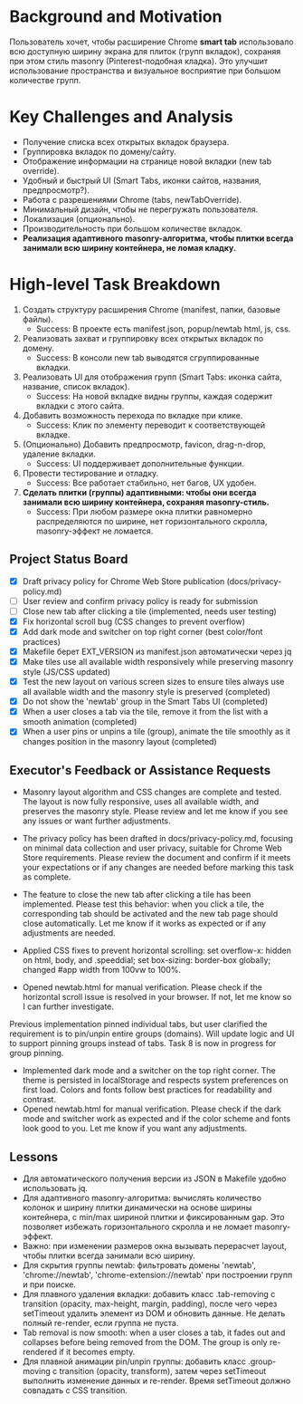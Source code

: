 # Background and Motivation
Пользователь хочет, чтобы расширение Chrome **smart tab** использовало всю доступную ширину экрана для плиток (групп вкладок), сохраняя при этом стиль masonry (Pinterest-подобная кладка). Это улучшит использование пространства и визуальное восприятие при большом количестве групп.

# Key Challenges and Analysis
- Получение списка всех открытых вкладок браузера.
- Группировка вкладок по домену/сайту.
- Отображение информации на странице новой вкладки (new tab override).
- Удобный и быстрый UI (Smart Tabs, иконки сайтов, названия, предпросмотр?).
- Работа с разрешениями Chrome (tabs, newTabOverride).
- Минимальный дизайн, чтобы не перегружать пользователя.
- Локализация (опционально).
- Производительность при большом количестве вкладок.
- **Реализация адаптивного masonry-алгоритма, чтобы плитки всегда занимали всю ширину контейнера, не ломая кладку.**

# High-level Task Breakdown
1. Создать структуру расширения Chrome (manifest, папки, базовые файлы).
   - Success: В проекте есть manifest.json, popup/newtab html, js, css.
2. Реализовать захват и группировку всех открытых вкладок по домену.
   - Success: В консоли new tab выводятся сгруппированные вкладки.
3. Реализовать UI для отображения групп (Smart Tabs: иконка сайта, название, список вкладок).
   - Success: На новой вкладке видны группы, каждая содержит вкладки с этого сайта.
4. Добавить возможность перехода по вкладке при клике.
   - Success: Клик по элементу переводит к соответствующей вкладке.
5. (Опционально) Добавить предпросмотр, favicon, drag-n-drop, удаление вкладки.
   - Success: UI поддерживает дополнительные функции.
6. Провести тестирование и отладку.
   - Success: Все работает стабильно, нет багов, UX удобен.
7. **Сделать плитки (группы) адаптивными: чтобы они всегда занимали всю ширину контейнера, сохраняя masonry-стиль.**
   - Success: При любом размере окна плитки равномерно распределяются по ширине, нет горизонтального скролла, masonry-эффект не ломается.

## Project Status Board

- [x] Draft privacy policy for Chrome Web Store publication (docs/privacy-policy.md)
- [ ] User review and confirm privacy policy is ready for submission
- [ ] Close new tab after clicking a tile (implemented, needs user testing)
- [x] Fix horizontal scroll bug (CSS changes to prevent overflow)
- [x] Add dark mode and switcher on top right corner (best color/font practices)
- [x] Makefile берет EXT_VERSION из manifest.json автоматически через jq
- [x] Make tiles use all available width responsively while preserving masonry style (JS/CSS updated)
- [x] Test the new layout on various screen sizes to ensure tiles always use all available width and the masonry style is preserved (completed)
- [x] Do not show the 'newtab' group in the Smart Tabs UI (completed)
- [x] When a user closes a tab via the tile, remove it from the list with a smooth animation (completed)
- [x] When a user pins or unpins a tile (group), animate the tile smoothly as it changes position in the masonry layout (completed)

## Executor's Feedback or Assistance Requests

- Masonry layout algorithm and CSS changes are complete and tested. The layout is now fully responsive, uses all available width, and preserves the masonry style. Please review and let me know if you see any issues or want further adjustments.

- The privacy policy has been drafted in docs/privacy-policy.md, focusing on minimal data collection and user privacy, suitable for Chrome Web Store requirements. Please review the document and confirm if it meets your expectations or if any changes are needed before marking this task as complete.

- The feature to close the new tab after clicking a tile has been implemented. Please test this behavior: when you click a tile, the corresponding tab should be activated and the new tab page should close automatically. Let me know if it works as expected or if any adjustments are needed.

- Applied CSS fixes to prevent horizontal scrolling: set overflow-x: hidden on html, body, and .speeddial; set box-sizing: border-box globally; changed #app width from 100vw to 100%.
- Opened newtab.html for manual verification. Please check if the horizontal scroll issue is resolved in your browser. If not, let me know so I can further investigate.

Previous implementation pinned individual tabs, but user clarified the requirement is to pin/unpin entire groups (domains). Will update logic and UI to support pinning groups instead of tabs. Task 8 is now in progress for group pinning. 

- Implemented dark mode and a switcher on the top right corner. The theme is persisted in localStorage and respects system preferences on first load. Colors and fonts follow best practices for readability and contrast.
- Opened newtab.html for manual verification. Please check if the dark mode and switcher work as expected and if the color scheme and fonts look good to you. Let me know if you want any adjustments. 

## Lessons

- Для автоматического получения версии из JSON в Makefile удобно использовать jq. 
- Для адаптивного masonry-алгоритма: вычислять количество колонок и ширину плитки динамически на основе ширины контейнера, с min/max шириной плитки и фиксированным gap. Это позволяет избежать горизонтального скролла и не ломает masonry-эффект.
- Важно: при изменении размеров окна вызывать перерасчет layout, чтобы плитки всегда занимали всю ширину. 
- Для скрытия группы newtab: фильтровать домены 'newtab', 'chrome://newtab', 'chrome-extension://newtab' при построении групп и при поиске. 
- Для плавного удаления вкладки: добавить класс .tab-removing с transition (opacity, max-height, margin, padding), после чего через setTimeout удалить элемент из DOM и обновить данные. Не делать полный re-render, если группа не пуста.
- Tab removal is now smooth: when a user closes a tab, it fades out and collapses before being removed from the DOM. The group is only re-rendered if it becomes empty. 
- Для плавной анимации pin/unpin группы: добавить класс .group-moving с transition (opacity, transform), затем через setTimeout выполнить изменение данных и re-render. Время setTimeout должно совпадать с CSS transition. 